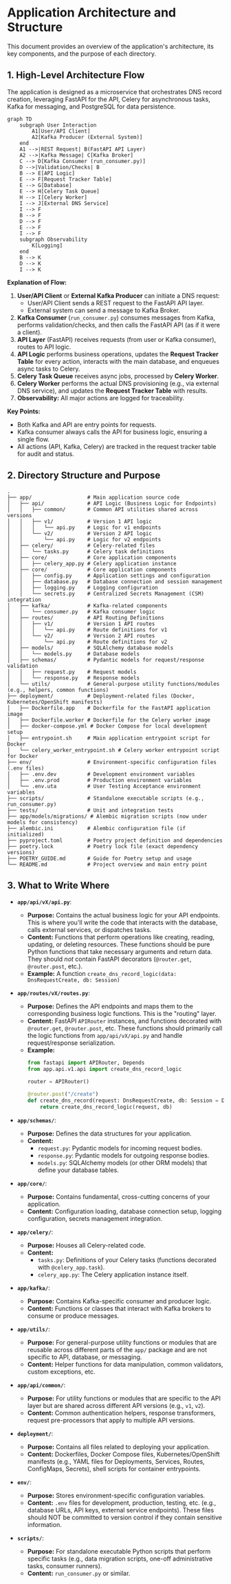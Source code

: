 # Application Architecture and Structure

This document provides an overview of the application's architecture, its key components, and the purpose of each directory.

## 1. High-Level Architecture Flow

The application is designed as a microservice that orchestrates DNS record creation, leveraging FastAPI for the API, Celery for asynchronous tasks, Kafka for messaging, and PostgreSQL for data persistence.

```mermaid
graph TD
    subgraph User Interaction
        A1[User/API Client] 
        A2[Kafka Producer (External System)]
    end
    A1 -->|REST Request| B(FastAPI API Layer)
    A2 -->|Kafka Message| C[Kafka Broker]
    C --> D[Kafka Consumer (run_consumer.py)]
    D -->|Validation/Checks| B
    B --> E[API Logic]
    E --> F[Request Tracker Table]
    E --> G[Database]
    E --> H[Celery Task Queue]
    H --> I[Celery Worker]
    I --> J[External DNS Service]
    I --> F
    B --> F
    D --> F
    E --> F
    I --> F
    subgraph Observability
        K[Logging]
    end
    B --> K
    D --> K
    I --> K
```


**Explanation of Flow:**
1. **User/API Client** or **External Kafka Producer** can initiate a DNS request:
    - User/API Client sends a REST request to the FastAPI API layer.
    - External system can send a message to Kafka Broker.
2. **Kafka Consumer** (`run_consumer.py`) consumes messages from Kafka, performs validation/checks, and then calls the FastAPI API (as if it were a client).
3. **API Layer** (FastAPI) receives requests (from user or Kafka consumer), routes to API logic.
4. **API Logic** performs business operations, updates the **Request Tracker Table** for every action, interacts with the main database, and enqueues async tasks to Celery.
5. **Celery Task Queue** receives async jobs, processed by **Celery Worker**.
6. **Celery Worker** performs the actual DNS provisioning (e.g., via external DNS service), and updates the **Request Tracker Table** with results.
7. **Observability:** All major actions are logged for traceability.

**Key Points:**
- Both Kafka and API are entry points for requests.
- Kafka consumer always calls the API for business logic, ensuring a single flow.
- All actions (API, Kafka, Celery) are tracked in the request tracker table for audit and status.

## 2. Directory Structure and Purpose

```
.
├── app/                  # Main application source code
│   ├── api/              # API Logic (Business Logic for Endpoints)
│   │   ├── common/       # Common API utilities shared across versions
│   │   ├── v1/           # Version 1 API logic
│   │   │   └── api.py    # Logic for v1 endpoints
│   │   └── v2/           # Version 2 API logic
│   │       └── api.py    # Logic for v2 endpoints
│   ├── celery/           # Celery-related files
│   │   └── tasks.py      # Celery task definitions
│   ├── core/             # Core application components
│   │   ├── celery_app.py # Celery application instance
│   ├── core/             # Core application components
│   │   ├── config.py     # Application settings and configuration
│   │   ├── database.py   # Database connection and session management
│   │   ├── logging.py    # Logging configuration
│   │   └── secrets.py    # Centralized Secrets Management (CSM) integration
│   ├── kafka/            # Kafka-related components
│   │   └── consumer.py   # Kafka consumer logic
│   ├── routes/           # API Routing Definitions
│   │   ├── v1/           # Version 1 API routes
│   │   │   └── api.py    # Route definitions for v1
│   │   └── v2/           # Version 2 API routes
│   │       └── api.py    # Route definitions for v2
│   ├── models/           # SQLAlchemy database models
│   │   └── models.py     # Database models
│   ├── schemas/          # Pydantic models for request/response validation
│   │   ├── request.py    # Request models
│   │   └── response.py   # Response models
│   └── utils/            # General-purpose utility functions/modules (e.g., helpers, common functions)
├── deployment/           # Deployment-related files (Docker, Kubernetes/OpenShift manifests)
│   ├── Dockerfile.app    # Dockerfile for the FastAPI application image
│   ├── Dockerfile.worker # Dockerfile for the Celery worker image
│   ├── docker-compose.yml # Docker Compose for local development setup
│   ├── entrypoint.sh     # Main application entrypoint script for Docker
│   └── celery_worker_entrypoint.sh # Celery worker entrypoint script for Docker
├── env/                  # Environment-specific configuration files (.env files)
│   ├── .env.dev          # Development environment variables
│   ├── .env.prod         # Production environment variables
│   └── .env.uta          # User Testing Acceptance environment variables
├── scripts/              # Standalone executable scripts (e.g., run_consumer.py)
├── tests/                # Unit and integration tests
├── app/models/migrations/ # Alembic migration scripts (now under models for consistency)
├── alembic.ini           # Alembic configuration file (if initialized)
├── pyproject.toml        # Poetry project definition and dependencies
├── poetry.lock           # Poetry lock file (exact dependency versions)
├── POETRY_GUIDE.md       # Guide for Poetry setup and usage
└── README.md             # Project overview and main entry point
```

## 3. What to Write Where

*   **`app/api/vX/api.py`**:
    *   **Purpose:** Contains the actual business logic for your API endpoints. This is where you'll write the code that interacts with the database, calls external services, or dispatches tasks.
    *   **Content:** Functions that perform operations like creating, reading, updating, or deleting resources. These functions should be pure Python functions that take necessary arguments and return data. They should *not* contain FastAPI decorators (`@router.get`, `@router.post`, etc.).
    *   **Example:** A function `create_dns_record_logic(data: DnsRequestCreate, db: Session)`

*   **`app/routes/vX/routes.py`**:
    *   **Purpose:** Defines the API endpoints and maps them to the corresponding business logic functions. This is the "routing" layer.
    *   **Content:** FastAPI `APIRouter` instances, and functions decorated with `@router.get`, `@router.post`, etc. These functions should primarily call the logic functions from `app/api/vX/api.py` and handle request/response serialization.
    *   **Example:**
        ```python
        from fastapi import APIRouter, Depends
        from app.api.v1.api import create_dns_record_logic

        router = APIRouter()

        @router.post("/create")
        def create_dns_record(request: DnsRequestCreate, db: Session = Depends(get_db)):
            return create_dns_record_logic(request, db)
        ```

*   **`app/schemas/`**:
    *   **Purpose:** Defines the data structures for your application.
    *   **Content:**
        *   `request.py`: Pydantic models for incoming request bodies.
        *   `response.py`: Pydantic models for outgoing response bodies.
        *   `models.py`: SQLAlchemy models (or other ORM models) that define your database tables.

*   **`app/core/`**:
    *   **Purpose:** Contains fundamental, cross-cutting concerns of your application.
    *   **Content:** Configuration loading, database connection setup, logging configuration, secrets management integration.

*   **`app/celery/`**:
    *   **Purpose:** Houses all Celery-related code.
    *   **Content:**
        *   `tasks.py`: Definitions of your Celery tasks (functions decorated with `@celery_app.task`).
        *   `celery_app.py`: The Celery application instance itself.

*   **`app/kafka/`**:
    *   **Purpose:** Contains Kafka-specific consumer and producer logic.
    *   **Content:** Functions or classes that interact with Kafka brokers to consume or produce messages.

*   **`app/utils/`**:
    *   **Purpose:** For general-purpose utility functions or modules that are reusable across different parts of the `app/` package and are not specific to API, database, or messaging.
    *   **Content:** Helper functions for data manipulation, common validators, custom exceptions, etc.

*   **`app/api/common/`**:
    *   **Purpose:** For utility functions or modules that are specific to the API layer but are shared across different API versions (e.g., `v1`, `v2`).
    *   **Content:** Common authentication helpers, response transformers, request pre-processors that apply to multiple API versions.

*   **`deployment/`**:
    *   **Purpose:** Contains all files related to deploying your application.
    *   **Content:** Dockerfiles, Docker Compose files, Kubernetes/OpenShift manifests (e.g., YAML files for Deployments, Services, Routes, ConfigMaps, Secrets), shell scripts for container entrypoints.

*   **`env/`**:
    *   **Purpose:** Stores environment-specific configuration variables.
    *   **Content:** `.env` files for development, production, testing, etc. (e.g., database URLs, API keys, external service endpoints). These files should NOT be committed to version control if they contain sensitive information.

*   **`scripts/`**:
    *   **Purpose:** For standalone executable Python scripts that perform specific tasks (e.g., data migration scripts, one-off administrative tasks, consumer runners).
    *   **Content:** `run_consumer.py` or similar.

